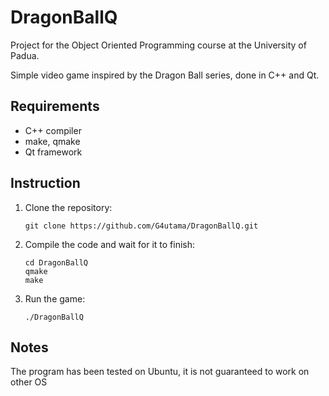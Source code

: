 # DragonBallQ
Project for the Object Oriented Programming course at the University of Padua.

Simple video game inspired by the Dragon Ball series, done in C++ and Qt.

## Requirements
- C++ compiler
- make, qmake
- Qt framework

## Instruction
1. Clone the repository:
   
    ```
    git clone https://github.com/G4utama/DragonBallQ.git
    ```
2. Compile the code and wait for it to finish:

    ```
    cd DragonBallQ
    qmake
    make
    ```
3. Run the game:
    ```
    ./DragonBallQ
    ```

## Notes
The program has been tested on Ubuntu, it is not guaranteed to work on other OS
